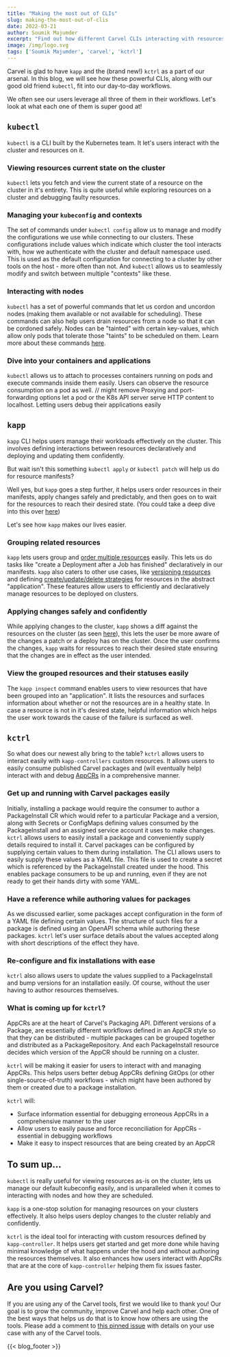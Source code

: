 ```yaml
---
title: "Making the most out of CLIs"
slug: making-the-most-out-of-clis
date: 2022-03-21
author: Soumik Majumder
excerpt: "Find out how different Carvel CLIs interacting with resources on the cluster and kubectl fit together like pieces of a jigsaw puzzle"
image: /img/logo.svg
tags: ['Soumik Majumder', 'carvel', 'kctrl']
---
```


Carvel is glad to have `kapp` and the (brand new!) `kctrl` as a part of our arsenal. In this blog, we will see how these powerful CLIs, along with our good old friend `kubectl`, fit into our day-to-day workflows.

We often see our users leverage all three of them in their workflows. Let's look at what each one of them is super good at!

## `kubectl`
`kubectl` is a CLI built by the Kubernetes team. It let's users interact with the cluster and resources on it.

### Viewing resources current state on the cluster
`kubectl` lets you fetch and view the current state of a resource on the cluster in it's entirety. This is quite useful while exploring resources on a cluster and debugging faulty resources.

### Managing your `kubeconfig` and contexts
The set of commands under `kubectl config` allow us to manage and modify the configurations we use while connecting to our clusters. These configurations include values which indicate which cluster the tool interacts with, how we authenticate with the cluster and default namespace used.
This is used as the default configuration for connecting to a cluster by other tools on the host - more often than not. And `kubectl` allows us to seamlessly modify and switch between multiple "contexts" like these.

### Interacting with nodes
`kubectl` has a set of powerful commands that let us cordon and uncordon nodes (making them available or not available for scheduling). These commands can also help users drain resources from a node so that it can be cordoned safely. Nodes can be "tainted" with certain key-values, which allow only pods that tolerate those "taints" to be scheduled on them.
Learn more about these commands [here](https://kubernetes.io/docs/reference/generated/kubectl/kubectl-commands#-strong-cluster-management-strong-).

### Dive into your containers and applications
`kubectl` allows us to attach to processes containers running on pods and execute commands inside them easily. Users can observe the resource consumption on a pod as well.
// might remove
Proxying and port-forwarding options let a pod or the K8s API server serve HTTP content to localhost. Letting users debug their applications easily

## `kapp`
`kapp` CLI helps users manage their workloads effectively on the cluster. This involves defining interactions between resources declaratively and deploying and updating them confidently.

But wait isn't this something `kubectl apply` or `kubectl patch` will help us do for resource manifests?

Well yes, but `kapp` goes a step further, it helps users order resources in their manifests, apply changes safely and predictably, and then goes on to wait for the resources to reach their desired state. (You could take a deep dive into this over [here](https://carvel.dev/kapp/docs/latest/))

Let's see how `kapp` makes our lives easier.

### Grouping related resources
`kapp` lets users group and [order multiple resources](https://carvel.dev/kapp/docs/latest/apply-ordering/#example) easily. This lets us do tasks like "create a Deployment after a Job has finished" declaratively in our manifests.
`kapp` also caters to other use cases, like [versioning resources](https://carvel.dev/kapp/docs/latest/diff/#versioned-resources) and defining [create/update/delete strategies](https://carvel.dev/kapp/docs/latest/apply/#controlling-apply-via-resource-annotations) for resources in the abstract "application". These features allow users to efficiently and declaratively manage resources to be deployed on clusters.

### Applying changes safely and confidently
While applying changes to the cluster, `kapp` shows a diff against the resources on the cluster (as seen [here](https://carvel.dev/kapp/docs/latest/)), this lets the user be more aware of the changes a patch or a deploy has on the cluster.
Once the user confirms the changes, `kapp` waits for resources to reach their desired state ensuring that the changes are in effect as the user intended.

### View the grouped resources and their statuses easily
The `kapp inspect` command enables users to view resources that have been grouped into an "application". It lists the resources and surfaces information about whether or not the resources are in a healthy state. In case a resource is not in it's desired state, helpful information which helps the user work towards the cause of the failure is surfaced as well.

## `kctrl`
So what does our newest ally bring to the table?
`kctrl` allows users to interact easily with `kapp-controllers` custom resources. It allows users to easily consume published Carvel packages and (will eventually help) interact with and debug [AppCRs](https://carvel.dev/kapp-controller/docs/latest/app-overview/) in a comprehensive manner.

### Get up and running with Carvel packages easily
Initially, installing a package would require the consumer to author a PackageInstall CR which would refer to a particular Package and a version, along with Secrets or ConfigMaps defining values consumed by the PackageInstall and an assigned service account it uses to make changes.
`kctrl` allows users to easily install a package and conveniently supply details required to install it. Carvel packages can be configured by supplying certain values to them during installation. The CLI allows users to easily supply these values as a YAML file. This file is used to create a secret which is referenced by the PackageInstall created under the hood.
This enables package consumers to be up and running, even if they are not ready to get their hands dirty with some YAML.

### Have a reference while authoring values for packages
As we discussed earlier, some packages accept configuration in the form of a YAML file defining certain values. The structure of such files for a package is defined using an OpenAPI schema while authoring these packages. `kctrl` let's user surface details about the values accepted along with short descriptions of the effect they have.

### Re-configure and fix installations with ease
`kctrl` also allows users to update the values supplied to a PackageInstall and bump versions for an installation easily. Of course, without the user having to author resources themselves.

### What is coming up for `kctrl`?
AppCRs are at the heart of Carvel's Packaging API. Different versions of a Package, are essentially different workflows defined in an AppCR style so that they can be distributed - multiple packages can be grouped together and distributed as a PackageRepository. And each PackageInstall resource decides which version of the AppCR should be running on a cluster.

`kctrl` will be making it easier for users to interact with and managing AppCRs. This helps users better debug AppCRs defining GitOps (or other single-source-of-truth) workflows - which might have been authored by them or created due to a package installation.

`kctrl` will:
- Surface information essential for debugging erroneous AppCRs in a comprehensive manner to the user
- Allow users to easily pause and force reconciliation for AppCRs - essential in debugging workflows
- Make it easy to inspect resources that are being created by an AppCR

## To sum up...
`kubectl` is really useful for viewing resources as-is on the cluster, lets us manage our default kubeconfig easily, and is unparalleled when it comes to interacting with nodes and how they are scheduled.

`kapp` is a one-stop solution for managing resources on your clusters effectively. It also helps users deploy changes to the cluster reliably and confidently.

`kctrl` is the ideal tool for interacting with custom resources defined by `kapp-controller`. It helps users get started and get more done while having minimal knowledge of what happens under the hood and without authoring the resources themselves. It also enhances how users interact with AppCRs that are at the core of `kapp-controller` helping them fix issues faster.

## Are you using Carvel?

If you are using any of the Carvel tools, first we would like to thank you! Our goal is to grow the community, improve Carvel and help each other. One of the best ways that helps us do that is to know how others are using the tools. Please add a comment to [this pinned issue](https://github.com/carvel-dev/carvel/issues/213) with details on your use case with any of the Carvel tools.

{{< blog_footer >}}
